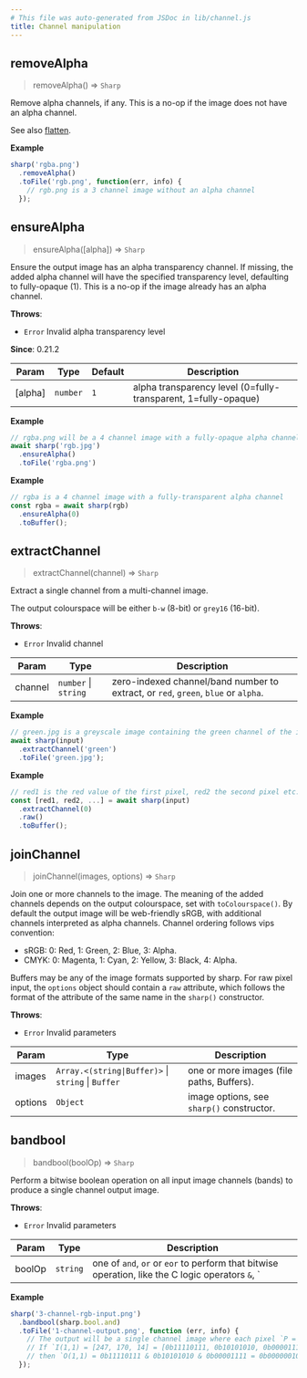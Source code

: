```yaml
---
# This file was auto-generated from JSDoc in lib/channel.js
title: Channel manipulation
---
```


## removeAlpha
> removeAlpha() ⇒ <code>Sharp</code>

Remove alpha channels, if any. This is a no-op if the image does not have an alpha channel.

See also [flatten](/api-operation#flatten).


**Example**  
```js
sharp('rgba.png')
  .removeAlpha()
  .toFile('rgb.png', function(err, info) {
    // rgb.png is a 3 channel image without an alpha channel
  });
```


## ensureAlpha
> ensureAlpha([alpha]) ⇒ <code>Sharp</code>

Ensure the output image has an alpha transparency channel.
If missing, the added alpha channel will have the specified
transparency level, defaulting to fully-opaque (1).
This is a no-op if the image already has an alpha channel.


**Throws**:

- <code>Error</code> Invalid alpha transparency level

**Since**: 0.21.2  

| Param | Type | Default | Description |
| --- | --- | --- | --- |
| [alpha] | <code>number</code> | <code>1</code> | alpha transparency level (0=fully-transparent, 1=fully-opaque) |

**Example**  
```js
// rgba.png will be a 4 channel image with a fully-opaque alpha channel
await sharp('rgb.jpg')
  .ensureAlpha()
  .toFile('rgba.png')
```
**Example**  
```js
// rgba is a 4 channel image with a fully-transparent alpha channel
const rgba = await sharp(rgb)
  .ensureAlpha(0)
  .toBuffer();
```


## extractChannel
> extractChannel(channel) ⇒ <code>Sharp</code>

Extract a single channel from a multi-channel image.

The output colourspace will be either `b-w` (8-bit) or `grey16` (16-bit).


**Throws**:

- <code>Error</code> Invalid channel


| Param | Type | Description |
| --- | --- | --- |
| channel | <code>number</code> \| <code>string</code> | zero-indexed channel/band number to extract, or `red`, `green`, `blue` or `alpha`. |

**Example**  
```js
// green.jpg is a greyscale image containing the green channel of the input
await sharp(input)
  .extractChannel('green')
  .toFile('green.jpg');
```
**Example**  
```js
// red1 is the red value of the first pixel, red2 the second pixel etc.
const [red1, red2, ...] = await sharp(input)
  .extractChannel(0)
  .raw()
  .toBuffer();
```


## joinChannel
> joinChannel(images, options) ⇒ <code>Sharp</code>

Join one or more channels to the image.
The meaning of the added channels depends on the output colourspace, set with `toColourspace()`.
By default the output image will be web-friendly sRGB, with additional channels interpreted as alpha channels.
Channel ordering follows vips convention:
- sRGB: 0: Red, 1: Green, 2: Blue, 3: Alpha.
- CMYK: 0: Magenta, 1: Cyan, 2: Yellow, 3: Black, 4: Alpha.

Buffers may be any of the image formats supported by sharp.
For raw pixel input, the `options` object should contain a `raw` attribute, which follows the format of the attribute of the same name in the `sharp()` constructor.


**Throws**:

- <code>Error</code> Invalid parameters


| Param | Type | Description |
| --- | --- | --- |
| images | <code>Array.&lt;(string\|Buffer)&gt;</code> \| <code>string</code> \| <code>Buffer</code> | one or more images (file paths, Buffers). |
| options | <code>Object</code> | image options, see `sharp()` constructor. |



## bandbool
> bandbool(boolOp) ⇒ <code>Sharp</code>

Perform a bitwise boolean operation on all input image channels (bands) to produce a single channel output image.


**Throws**:

- <code>Error</code> Invalid parameters


| Param | Type | Description |
| --- | --- | --- |
| boolOp | <code>string</code> | one of `and`, `or` or `eor` to perform that bitwise operation, like the C logic operators `&`, `|` and `^` respectively. |

**Example**  
```js
sharp('3-channel-rgb-input.png')
  .bandbool(sharp.bool.and)
  .toFile('1-channel-output.png', function (err, info) {
    // The output will be a single channel image where each pixel `P = R & G & B`.
    // If `I(1,1) = [247, 170, 14] = [0b11110111, 0b10101010, 0b00001111]`
    // then `O(1,1) = 0b11110111 & 0b10101010 & 0b00001111 = 0b00000010 = 2`.
  });
```